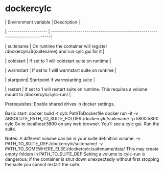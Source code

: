 # dockercylc

| Environment variable | Description |

| -------------------- | -----------------------------------------------------------------------------|

| suitename | On runtime the container will register /dockercylc/${suitename} and run cylc gui for it |
  
| coldstart | If set to 1 will coldstart suite on runtime |
  
| warmstart | If set to 1 will warmstart suite on runtime |
  
| startpoint| Startpoint if warmstarting suite |
  
| restart   | If set to 1 will restart suite on runtime. This requires a volume mount to /dockercylc/cylc-run/ |

Prerequisites:
Enable shared drives in docker settings.

Basic start:
docker build -t cylc PathToDockerfile
docker run -it -v ABSOLUTE_PATH_TO_SUITE_FOLDER:/dockercylc/suitename -p 5800:5800 cylc
Go to localhost:5800 on any web browser. You'll see a cylc gui. Run the suite.

Notes:
A different volume can be in your suite definition volume: -v PATH_TO_SUITE_DEF:/dockercylc/suitename/ -v PATH_TO_SOMEWHERE_ELSE:/dockercylc/suitename/data/
This may create empty folders in PATH_TO_SUITE_DEF
Setting a volume to cylc-run is dangerous; if the container is shut down unexpectedly without first stopping the suite you cannot restart the suite.
